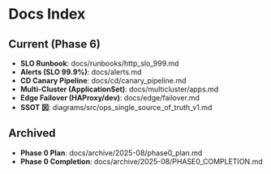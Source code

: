 # Docs Index

## Current (Phase 6)

- **SLO Runbook**: docs/runbooks/http_slo_999.md
- **Alerts (SLO 99.9%)**: docs/alerts.md
- **CD Canary Pipeline**: docs/cd/canary_pipeline.md
- **Multi-Cluster (ApplicationSet)**: docs/multicluster/apps.md
- **Edge Failover (HAProxy/dev)**: docs/edge/failover.md
- **SSOT 図**: diagrams/src/ops_single_source_of_truth_v1.md

## Archived

- **Phase 0 Plan**: docs/archive/2025-08/phase0_plan.md
- **Phase 0 Completion**: docs/archive/2025-08/PHASE0_COMPLETION.md
